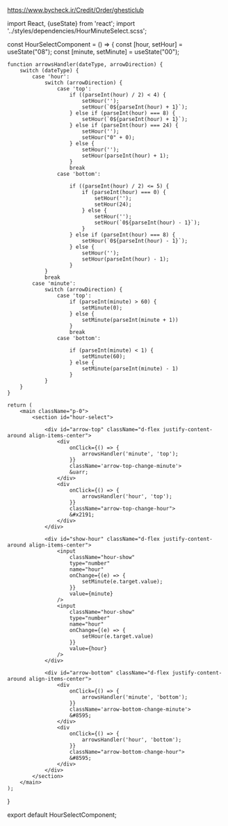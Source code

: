 https://www.bycheck.ir/Credit/Order/ghesticlub


import React, {useState} from 'react';
import '../styles/dependencies/HourMinuteSelect.scss';


const HourSelectComponent = () => {
    const [hour, setHour] = useState("08");
    const [minute, setMinute] = useState("00");


    function arrowsHandler(dateType, arrowDirection) {
        switch (dateType) {
            case 'hour':
                switch (arrowDirection) {
                    case 'top':
                        if ((parseInt(hour) / 2) < 4) {
                            setHour('');
                            setHour(`0${parseInt(hour) + 1}`);
                        } else if (parseInt(hour) === 8) {
                            setHour(`0${parseInt(hour) + 1}`);
                        } else if (parseInt(hour) === 24) {
                            setHour('');
                            setHour("0" + 0);
                        } else {
                            setHour('');
                            setHour(parseInt(hour) + 1);
                        }
                        break
                    case 'bottom':

                        if ((parseInt(hour) / 2) <= 5) {
                            if (parseInt(hour) === 0) {
                                setHour('');
                                setHour(24);
                            } else {
                                setHour('');
                                setHour(`0${parseInt(hour) - 1}`);
                            }
                        } else if (parseInt(hour) === 8) {
                            setHour(`0${parseInt(hour) - 1}`);
                        } else {
                            setHour('');
                            setHour(parseInt(hour) - 1);
                        }
                }
                break
            case 'minute':
                switch (arrowDirection) {
                    case 'top':
                        if (parseInt(minute) > 60) {
                            setMinute(0);
                        } else {
                            setMinute(parseInt(minute + 1))
                        }
                        break
                    case 'bottom':

                        if (parseInt(minute) < 1) {
                            setMinute(60);
                        } else {
                            setMinute(parseInt(minute) - 1)
                        }
                }
        }
    }

    return (
        <main className="p-0">
            <section id="hour-select">

                <div id="arrow-top" className="d-flex justify-content-around align-items-center">
                    <div
                        onClick={() => {
                            arrowsHandler('minute', 'top');
                        }}
                        className='arrow-top-change-minute'>
                        &uarr;
                    </div>
                    <div
                        onClick={() => {
                            arrowsHandler('hour', 'top');
                        }}
                        className="arrow-top-change-hour">
                        &#x2191;
                    </div>
                </div>

                <div id="show-hour" className="d-flex justify-content-around align-items-center">
                    <input
                        className="hour-show"
                        type="number"
                        name="hour"
                        onChange={(e) => {
                            setMinute(e.target.value);
                        }}
                        value={minute}
                    />
                    <input
                        className="hour-show"
                        type="number"
                        name="hour"
                        onChange={(e) => {
                            setHour(e.target.value)
                        }}
                        value={hour}
                    />
                </div>

                <div id="arrow-bottom" className="d-flex justify-content-around align-items-center">
                    <div
                        onClick={() => {
                            arrowsHandler('minute', 'bottom');
                        }}
                        className='arrow-bottom-change-minute'>
                        &#8595;
                    </div>
                    <div
                        onClick={() => {
                            arrowsHandler('hour', 'bottom');
                        }}
                        className="arrow-bottom-change-hour">
                        &#8595;
                    </div>
                </div>
            </section>
        </main>
    );
}

export default HourSelectComponent;

